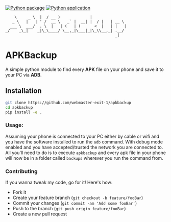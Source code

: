 [![Python package](https://github.com/webmaster-exit-1/apkbackup/actions/workflows/python-package.yml/badge.svg)](https://github.com/webmaster-exit-1/apkbackup/actions/workflows/python-package.yml)
[![Python application](https://github.com/webmaster-exit-1/apkbackup/actions/workflows/python-app.yml/badge.svg)](https://github.com/webmaster-exit-1/apkbackup/actions/workflows/python-app.yml)

>
        \     _ \  |  / __ )             |                
       _ \   |   | ' /  __ \   _` |  __| |  / |   | __ \  
      ___ \  ___/  . \  |   | (   | (      <  |   | |   | 
    _/    _\_|    _|\_\____/ \__,_|\___|_|\_\\__,_| .__/  
                                                    _|     


# APKBackup

A simple python module to find every **APK** file on your phone and save it to your PC via **ADB**.

## Installation

```bash
git clone https://github.com/webmaster-exit-1/apkbackup
cd apkbackup
pip install -e .
```

### Usage: 

Assuming your phone is connected to your PC either by cable or wifi and you have the software installed to run the `adb` command.
With debug mode enabled and you have accepted/trusted the network you are connected to.
All you'll need to do is to execute `apkbackup` and every apk file in your phone will now be in a folder called `backups` wherever you run the command from.

### Contributing

If you wanna tweak my code, go for it! Here's how:

* Fork it 
* Create your feature branch (`git checkout -b feature/fooBar`)
* Commit your changes (`git commit -am 'Add some fooBar'`)
* Push to the branch (`git push origin feature/fooBar`)
* Create a new pull request
